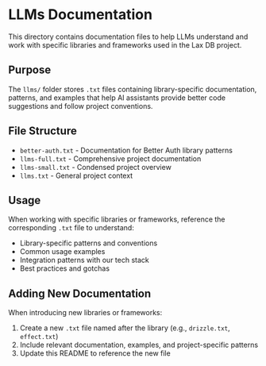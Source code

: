 # LLMs Documentation

This directory contains documentation files to help LLMs understand and work with specific libraries and frameworks used in the Lax DB project.

## Purpose

The `llms/` folder stores `.txt` files containing library-specific documentation, patterns, and examples that help AI assistants provide better code suggestions and follow project conventions.

## File Structure

- `better-auth.txt` - Documentation for Better Auth library patterns
- `llms-full.txt` - Comprehensive project documentation
- `llms-small.txt` - Condensed project overview
- `llms.txt` - General project context

## Usage

When working with specific libraries or frameworks, reference the corresponding `.txt` file to understand:

- Library-specific patterns and conventions
- Common usage examples
- Integration patterns with our tech stack
- Best practices and gotchas

## Adding New Documentation

When introducing new libraries or frameworks:

1. Create a new `.txt` file named after the library (e.g., `drizzle.txt`, `effect.txt`)
2. Include relevant documentation, examples, and project-specific patterns
3. Update this README to reference the new file
